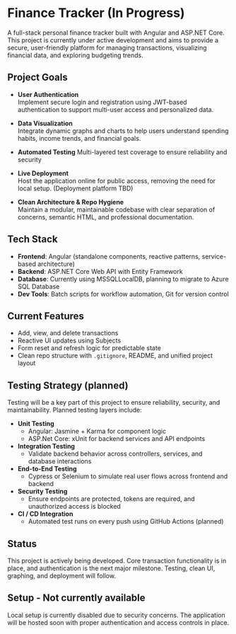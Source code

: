 # Finance Tracker (In Progress)

A full-stack personal finance tracker built with Angular and ASP.NET Core. This project is currently under active development and aims to provide a secure, user-friendly platform for managing transactions, visualizing financial data, and exploring budgeting trends.

## Project Goals

- **User Authentication**  
  Implement secure login and registration using JWT-based authentication to support multi-user access and personalized data.

- **Data Visualization**  
  Integrate dynamic graphs and charts to help users understand spending habits, income trends, and financial goals.

- **Automated Testing**
  Multi-layered test coverage to ensure reliability and security
  
- **Live Deployment**  
  Host the application online for public access, removing the need for local setup. (Deployment platform TBD)

- **Clean Architecture & Repo Hygiene**  
  Maintain a modular, maintainable codebase with clear separation of concerns, semantic HTML, and professional documentation.

## Tech Stack

- **Frontend**: Angular (standalone components, reactive patterns, service-based architecture)
- **Backend**: ASP.NET Core Web API with Entity Framework
- **Database**: Currently using MSSQLLocalDB, planning to migrate to Azure SQL Database
- **Dev Tools**: Batch scripts for workflow automation, Git for version control

## Current Features

- Add, view, and delete transactions
- Reactive UI updates using Subjects
- Form reset and refresh logic for predictable state
- Clean repo structure with `.gitignore`, README, and unified project layout

## Testing Strategy (planned)

Testing will be a key part of this project to ensure reliability, security, and maintainability. Planned testing layers include:
- **Unit Testing**
  - Angular: Jasmine + Karma for component logic
  - ASP.Net Core: xUnit for backend services and API endpoints
- **Integration Testing**
  - Validate backend behavior across controllers, services, and database interactions
- **End-to-End Testing**
  - Cypress or Selenium to simulate real user flows across frontend and backend
- **Security Testing**
  - Ensure endpoints are protected, tokens are required, and unauthorized access is blocked
- **CI / CD Integration**
  - Automated test runs on every push using GitHub Actions (planned)

## Status

This project is actively being developed. Core transaction functionality is in place, and authentication is the next major milestone. Testing, clean UI, graphing, and deployment will follow.

## Setup - Not currently available

Local setup is currently disabled due to security concerns. The application will be hosted soon with proper authentication and access controls in place.
